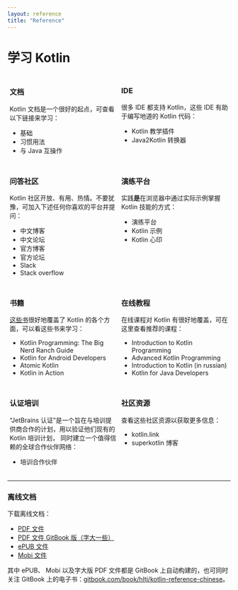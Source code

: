 ```yaml
---
layout: reference
title: "Reference"
---
```


# **学习 Kotlin**

<div style="display:grid; grid-template-columns: 1fr 1fr;">
    <div style="padding: 5px;">
        <h3 style="font-weight: bold">文档</h3>
        <p>Kotlin 文档是一个很好的起点，可查看以下链接来学习：</p>
        <ul>
            <li class="start">   <a style="text-decoration: none;" href="basic-syntax.html">基础</a> </li>
            <li class="migrate"> <a style="text-decoration: none;" href="idioms.html">习惯用法</a> </li>
            <li class="migrate"> <a style="text-decoration: none;" href="java-interop.html">与 Java 互操作</a>  </li>
        </ul>
    </div>
     <div style="padding: 5px;">
         <h3 style="font-weight: bold">IDE</h3>
         <p>很多 IDE 都支持 Kotlin，这些 IDE 有助于编写地道的 Kotlin 代码：</p>
         <ul>
             <li class="start">         <a style="text-decoration: none;" href="https://www.jetbrains.com/help/education/learner-start-guide.html?section=Kotlin%20Koans">Kotlin 教学插件</a> </li>
             <li class="migrate start"> <a style="text-decoration: none;" href="https://www.jetbrains.com/help/idea/converting-a-java-file-to-kotlin-file.html">Java2Kotlin 转换器</a>  </li>
         </ul>
     </div>
      <div style="padding: 5px;">
          <h3 style="font-weight: bold">问答社区</h3>
          <p>Kotlin 社区开放、有用、热情。不要犹豫，可加入下述任何你喜欢的平台并提问：</p>
          <ul>
              <li class="migrate"> <a style="text-decoration: none;" href="https://www.kotliner.cn/">中文博客</a> </li>
              <li class="start migrate"> <a style="text-decoration: none;" href="https://discuss.kotliner.cn/">中文论坛</a> </li>
              <li class="migrate"> <a style="text-decoration: none;" href="https://blog.jetbrains.com/kotlin/">官方博客</a> </li>
              <li class="start"> <a style="text-decoration: none;" href="https://discuss.kotlinlang.org/">官方论坛</a>  </li>
              <li class="start migrate"> <a style="text-decoration: none;" href="https://surveys.jetbrains.com/s3/kotlin-slack-sign-up">Slack</a> </li>
              <li class="start migrate"> <a style="text-decoration: none;" href="https://stackoverflow.com/questions/tagged/kotlin">Stack overflow</a> </li>
          </ul>
      </div>
      <div style="padding: 5px;">
          <h3 style="font-weight: bold">演练平台</h3>
          <p>实践<b>是</b>在浏览器中通过实际示例掌握 Kotlin 技能的方式：</p>
          <ul>
              <li class="start migrate"> <a style="text-decoration: none;" href="https://play.kotlinlang.org">演练平台</a> </li>
              <li class="migrate"> <a style="text-decoration: none;" href="https://play.kotlinlang.org/byExample">Kotlin 示例</a>  </li>
              <li class="start"> <a style="text-decoration: none;" href="https://play.kotlinlang.org/koans">Kotlin 心印</a> </li>
          </ul>
      </div>
      <div style="padding: 5px;">
          <h3 style="font-weight: bold">书籍</h3>
          <p><a href="https://www.kotlincn.net/docs/books.html">这些书</a>很好地覆盖了 Kotlin 的各个方面，可以看这些书来学习：</p>
          <ul>
              <li class="start"> <a style="text-decoration: none;" href="https://www.amazon.com/Kotlin-Programming-Nerd-Ranch-Guide/dp/0135161630">Kotlin Programming: The Big Nerd Ranch Guide</a> </li>
              <li class="migrate"> <a style="text-decoration: none;" href="https://leanpub.com/kotlin-for-android-developers">Kotlin for Android Developers</a> </li>
              <li class="start"> <a style="text-decoration: none;" href="https://www.atomickotlin.com/atomickotlin/">Atomic Kotlin</a> </li>
              <li class="migrate">   <a style="text-decoration: none;" href="https://www.manning.com/books/kotlin-in-action">Kotlin in Action</a> </li>
          </ul>
      </div>
      <div style="padding: 5px;">
          <h3 style="font-weight: bold">在线教程</h3>
          <p>在线课程对 Kotlin 有很好地覆盖，可在这里查看推荐的课程：</p>
          <ul>
            <li class="start">   <a style="text-decoration: none;" href="http://shop.oreilly.com/product/0636920052982.do">Introduction to Kotlin Programming</a></li>
            <li class="migrate"> <a style="text-decoration: none;" href="http://shop.oreilly.com/product/0636920052999.do">Advanced Kotlin Programming</a></li>
            <li class="start">   <a style="text-decoration: none;" href="https://www.coursera.org/learn/vvedenie-v-yazyk-kotlin">Introduction to Kotlin (in russian)</a></li>
            <li class="migrate"> <a style="text-decoration: none;" href="https://coursera.org/learn/kotlin-for-java-developers">Kotlin for Java Developers</a></li>
          </ul>
      </div>
      <div style="padding: 5px;">
          <h3 style="font-weight: bold">认证培训</h3>
          <p>“JetBrains 认证”是一个旨在与培训提供商合作的计划，用以验证他们现有的 Kotlin 培训计划，
             同时建立一个值得信赖的全球合作伙伴网络：</p>
          <ul>
              <li class="start migrate"> <a style="text-decoration: none;" href="https://www.jetbrains.com/company/partners/kotlin/">培训合作伙伴</a></li>
          </ul>
      </div>
      <div style="padding: 5px;">
          <h3 style="font-weight: bold">社区资源</h3>
          <p>查看这些社区资源以获取更多信息：</p>
          <ul>
              <li class="start migrate"> <a style="text-decoration: none;" href="https://kotlin.link">kotlin.link</a></li>
              <li class="start migrate"> <a style="text-decoration: none;" href="https://superkotlin.com/blog/">superkotlin 博客</a></li>
          </ul>
      </div>
</div>






---

### 离线文档
下载离线文档：
- [PDF 文件](https://www.kotlincn.net/docs/kotlin-docs.pdf)
- [PDF 文件 GitBook 版（字大一些）](https://www.gitbook.com/download/pdf/book/hltj/kotlin-reference-chinese)
- [ePUB 文件](https://www.gitbook.com/download/epub/book/hltj/kotlin-reference-chinese)
- [Mobi 文件](https://www.gitbook.com/download/mobi/book/hltj/kotlin-reference-chinese)

其中 ePUB、 Mobi 以及字大版 PDF 文件都是 GitBook 上自动构建的，也可同时关注 GitBook 上的电子书：[gitbook.com/book/hltj/kotlin-reference-chinese](https://legacy.gitbook.com/book/hltj/kotlin-reference-chinese/details)。


